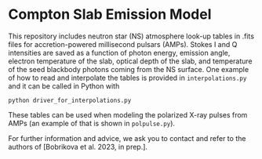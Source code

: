 # Compton Slab Emission Model

This repository includes neutron star (NS) atmosphere look-up tables in .fits files for accretion-powered millisecond pulsars (AMPs). Stokes I and Q intensities are saved as a function of photon energy, emission angle, electron temperature of the slab, optical depth of the slab, and temperature of the seed blackbody photons coming from the NS surface. One example of how to read and interpolate the tables is provided in `interpolations.py` and it can be called in Python with
```
python driver_for_interpolations.py
```

These tables can be used when modeling the polarized X-ray pulses from AMPs (an example of that is shown in `polpulse.py`).

For further information and advice, we ask you to contact and refer to the authors of [Bobrikova et al. 2023, in prep.].
